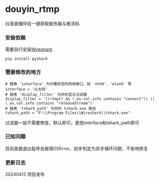 # douyin_rtmp
抖音直播伴侣一键获取服务器与推流码

### 安装依赖

需要自行安装[Wireshark](https://www.wireshark.org/)

`pip install pyshark`

### 需要修改的地方

```
# 替换 'interface' 为你要抓包的网络接口，如 'eth0'、'wlan0' 等
interface = '以太网'
# 替换 'display_filter' 为你的显示过滤器
display_filter = '((rtmpt) && (_ws.col.info contains "connect")) || (_ws.col.info contains "releaseStream")'
# 替换 'tshark_path' 为你的 tshark.exe 路径
tshark_path = "F:\\Program Files\\Wireshark\\tshark.exe"
```

过滤器一般不需要修改，默认即可，更改interface和tshark_path即可

### 已知问题

目前直接退出程序会报错OSError，初步判定为异步循环问题，不影响修复

### 更新日志

20240412 项目发布


